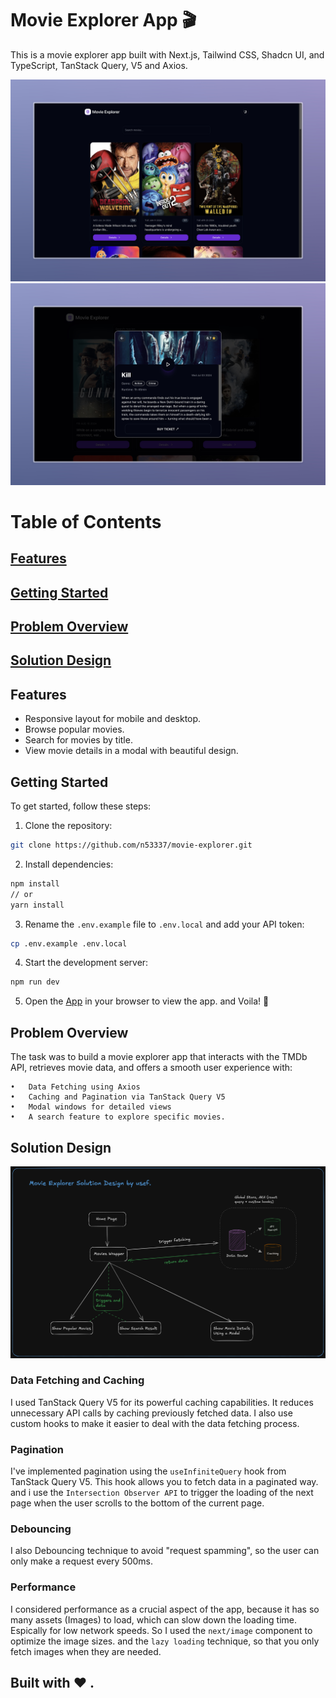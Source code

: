 # Movie Explorer App 🎬

This is a movie explorer app built with Next.js, Tailwind CSS, Shadcn UI, and TypeScript, TanStack Query, V5 and Axios.

![](/sc1.jpeg)
![](/sc2.jpeg)

# Table of Contents

## [Features](#features)

## [Getting Started](#getting-started)

## [Problem Overview](#problem-overview)

## [Solution Design](#solution-design)

## Features

- Responsive layout for mobile and desktop.
- Browse popular movies.
- Search for movies by title.
- View movie details in a modal with beautiful design.

## Getting Started

To get started, follow these steps:

1. Clone the repository:

```bash
git clone https://github.com/n53337/movie-explorer.git
```

2. Install dependencies:

```bash
npm install
// or
yarn install
```

3. Rename the `.env.example` file to `.env.local` and add your API token:

```bash
cp .env.example .env.local
```

4. Start the development server:

```bash
npm run dev
```

5. Open the [App](http://localhost:3000) in your browser to view the app. and Voila! 🎉

## Problem Overview

The task was to build a movie explorer app that interacts with the TMDb API, retrieves movie data, and offers a smooth user experience with:

    •	Data Fetching using Axios
    •	Caching and Pagination via TanStack Query V5
    •	Modal windows for detailed views
    •	A search feature to explore specific movies.

## Solution Design

![solution design](/solution-design.png)

### Data Fetching and Caching

I used TanStack Query V5 for its powerful caching capabilities. It reduces unnecessary API calls by caching previously fetched data. I also use custom hooks to make it easier to deal with the data fetching process.

### Pagination

I've implemented pagination using the `useInfiniteQuery` hook from TanStack Query V5. This hook allows you to fetch data in a paginated way. and i use the `Intersection Observer API` to trigger the loading of the next page when the user scrolls to the bottom of the current page.

### Debouncing

I also Debouncing technique to avoid "request spamming", so the user can only make a request every 500ms.

### Performance

I considered performance as a crucial aspect of the app, because it has so many assets (Images) to load, which can slow down the loading time. Espically for low network speeds. So I used the `next/image` component to optimize the image sizes. and the `lazy loading` technique, so that you only fetch images when they are needed.

## Built with ❤️ .
